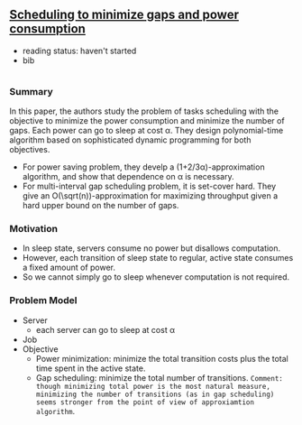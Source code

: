 ## [Scheduling to minimize gaps and power consumption](http://link.springer.com/article/10.1007%2Fs10951-012-0309-6)

- reading status: haven't started
- bib
```
```

### Summary
In this paper, the authors study the problem of tasks scheduling with the objective to minimize the power consumption and minimize the number of gaps. Each power can go to sleep at cost &alpha;. They design polynomial-time algorithm based on sophisticated dynamic programming for both objectives. 
- For power saving problem, they develp a (1+2/3&alpha;)-approximation algorithm, and show that dependence on &alpha; is necessary.
- For multi-interval gap scheduling problem, it is set-cover hard. They give an O(\sqrt(n))-approximation for maximizing throughput given a hard upper bound on the number of gaps.

### Motivation
- In sleep state, servers consume no power but disallows computation.
- However, each transition of sleep state to regular, active state consumes a fixed amount of power.
- So we cannot simply go to sleep whenever computation is not required.

### Problem Model
- Server
  - each server can go to sleep at cost &alpha;
- Job
- Objective
  - Power minimization: minimize the total transition costs plus the total time spent in the active state.
  - Gap scheduling: minimize the total number of transitions. `Comment: though minimizing total power is the most natural measure, minimizing the number of transitions (as in gap scheduling) seems stronger from the point of view of approxiamtion algorithm`.
